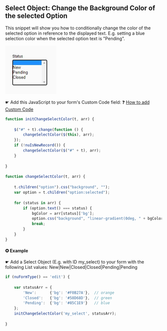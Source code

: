## Select Object: Change the Background Color of the selected Option

This snippet will show you how to conditionally change the color of the selected option in reference to the displayed text.
E.g. setting a blue selection color when the selected option text is "Pending".

<p align="left">
  <img src="screenshots/select_selected_color.gif">
</p>


☛ Add this JavaScript to your form's Custom Code field:
 ❓ [How to add Custom Code](/common/form_add_custom_code_javascript.gif)

```javascript
function initChangeSelectColor(t, arr) {

    $("#" + t).change(function () {
        changeSelectColor($(this), arr);
    });
    if (!nuIsNewRecord()) {
        changeSelectColor($("#" + t), arr);
    }

}

function changeSelectColor(t, arr) {

    t.children("option").css("background", "");
    var option = t.children("option:selected");

    for (status in arr) {
        if (option.text() === status) {
            bgColor = arr[status]['bg'];
            option.css("background", "linear-gradient(0deg, " + bgColor + " 0%, " + bgColor + " 100%)");
            break;
        }
    }
}
```

#### ✪ Example

☛ Add a Select Object (E.g. with ID my_select) to your form with the following List values: New|New|Closed|Closed|Pending|Pending

```javascript
if (nuFormType() == 'edit') {

	var statusArr = {
		'New':      {'bg': '#F0B27A'},  // orange
		'Closed':   {'bg': '#58D68D'},  // green
		'Pending':  {'bg': '#85C1E9'}   // blue
	};
	initChangeSelectColor('my_select', statusArr); 
	
}
```
